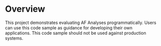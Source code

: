 # Overview
This project demonstrates evaluating AF Analyses programmatically. Users can use this code sample as guidance for developing their own applications. This code sample should not be used against production systems. 